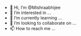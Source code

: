 - 👋 Hi, I’m @Mishraabhijee
- 👀 I’m interested in ...
- 🌱 I’m currently learning ...
- 💞️ I’m looking to collaborate on ...
- 📫 How to reach me ...

<!---
Mishraabhijee/Mishraabhijee is a ✨ special ✨ repository because its `README.md` (this file) appears on your GitHub profile.
You can click the Preview link to take a look at your changes.
--->
